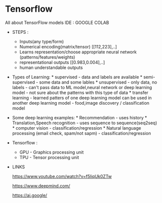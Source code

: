 # Tensorflow
All about TensorFlow models 
IDE : GOOGLE COLAB

* STEPS : 
   * Inputs(any type/form)  
   * Numerical encoding(matrix/tensor) [[112,223],..]
   * Learns representation/choose appropriate neural network (patterns/features/weights)
   * representational outputs [[0.983,0.004],..]
   * human understandable outputs

* Types of Learning:
       * supervised
           - data and labels are available
       * semi-supervised
           - some data and some lables
       * unsupervised
           - only data, no labels
           - can't pass data to ML model,neural network or deep learning model
           - not sure about the patterns with this type of data
       * transfer learning
           - learned patters of one deep learning model can be used in another deep learning model
           - food,image discovery / classification model

 * Some deep learning examples: 
       * Recommendation - uses history
       * Translation,Speech recognition - uses sequence to sequence(seq2seq)
       * computer vision - classification/regression
       * Natural language processing (email check, spam/not sapm) - classification/regression

* Tensorflow :
     * GPU - Graphics processing unit
     * TPU - Tensor processing unit

* LINKS
  
  https://www.youtube.com/watch?v=f5liqUk0ZTw

  https://www.deepmind.com/

  https://ai.google/

